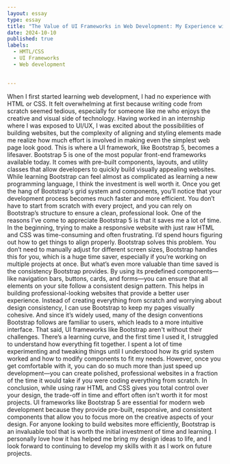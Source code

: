 ```yaml
---
layout: essay
type: essay
title: "The Value of UI Frameworks in Web Development: My Experience with Bootstrap 5"
date: 2024-10-10
published: true
labels:
  - HMTL/CSS
  - UI Frameworks
  - Web development 

 
---
```


When I first started learning web development, I had no experience with HTML or CSS. It felt overwhelming at first because writing code from scratch seemed tedious, especially for someone like me who enjoys the creative and visual side of technology. Having worked in an internship where I was exposed to UI/UX, I was excited about the possibilities of building websites, but the complexity of aligning and styling elements made me realize how much effort is involved in making even the simplest web page look good. This is where a UI framework, like Bootstrap 5, becomes a lifesaver.
Bootstrap 5 is one of the most popular front-end frameworks available today. It comes with pre-built components, layouts, and utility classes that allow developers to quickly build visually appealing websites. While learning Bootstrap can feel almost as complicated as learning a new programming language, I think the investment is well worth it. Once you get the hang of Bootstrap's grid system and components, you’ll notice that your development process becomes much faster and more efficient. You don’t have to start from scratch with every project, and you can rely on Bootstrap’s structure to ensure a clean, professional look.
One of the reasons I’ve come to appreciate Bootstrap 5 is that it saves me a lot of time. In the beginning, trying to make a responsive website with just raw HTML and CSS was time-consuming and often frustrating. I’d spend hours figuring out how to get things to align properly. Bootstrap solves this problem. You don’t need to manually adjust for different screen sizes, Bootstrap handles this for you, which is a huge time saver, especially if you’re working on multiple projects at once.
But what’s even more valuable than time saved is the consistency Bootstrap provides. By using its predefined components—like navigation bars, buttons, cards, and forms—you can ensure that all elements on your site follow a consistent design pattern. This helps in building professional-looking websites that provide a better user experience. Instead of creating everything from scratch and worrying about design consistency, I can use Bootstrap to keep my pages visually cohesive. And since it’s widely used, many of the design conventions Bootstrap follows are familiar to users, which leads to a more intuitive interface.
That said, UI frameworks like Bootstrap aren't without their challenges. There’s a learning curve, and the first time I used it, I struggled to understand how everything fit together. I spent a lot of time experimenting and tweaking things until I understood how its grid system worked and how to modify components to fit my needs. However, once you get comfortable with it, you can do so much more than just speed up development—you can create polished, professional websites in a fraction of the time it would take if you were coding everything from scratch.
In conclusion, while using raw HTML and CSS gives you total control over your design, the trade-off in time and effort often isn’t worth it for most projects. UI frameworks like Bootstrap 5 are essential for modern web development because they provide pre-built, responsive, and consistent components that allow you to focus more on the creative aspects of your design. For anyone looking to build websites more efficiently, Bootstrap is an invaluable tool that is worth the initial investment of time and learning. I personally love how it has helped me bring my design ideas to life, and I look forward to continuing to develop my skills with it as I work on future projects.

